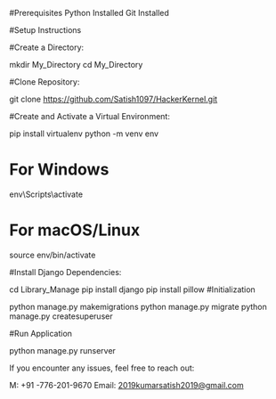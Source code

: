 #Prerequisites
Python Installed
Git Installed

#Setup Instructions

#Create a Directory: 

mkdir My_Directory
cd My_Directory

#Clone Repository:

git clone https://github.com/Satish1097/HackerKernel.git

#Create and Activate a Virtual Environment:

pip install virtualenv
python -m venv env
# For Windows
env\Scripts\activate
# For macOS/Linux
source env/bin/activate


#Install Django Dependencies:

cd Library_Manage
pip install django
pip install pillow
#Initialization

python manage.py makemigrations
python manage.py migrate
python manage.py createsuperuser

#Run Application

python manage.py runserver

If you encounter any issues, feel free to reach out:

M: +91 -776-201-9670
Email: 2019kumarsatish2019@gmail.com


